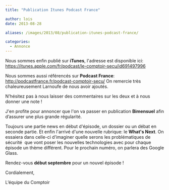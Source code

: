 ```yaml
---
title: "Publication Itunes Podcast France"

author: lois
date: 2013-08-28

aliases: /images/2013/08/publication-itunes-podcast-france/

categories:
  - Annonce
---
```



Nous sommes enfin publié sur **iTunes**, l'adresse est disponible ici: <https://itunes.apple.com/fr/podcast/le-comptoir-secu/id691497996>

Nous sommes aussi référencés sur **Podcast France**: <http://podcastfrance.fr/podcast-comptoir-secu/> On remercie très chaleureusement Larnoufe de nous avoir ajoutés.

N’hésitez pas à nous laisser des commentaires sur les deux et à nous donner une note !

J'en profite pour annoncer que l'on va passer en publication **Bimensuel** afin d’assurer une plus grande régularité.

Toujours une partie news en début d'épisode, un dossier ou un débat en seconde partie. Et enfin l'arrivé d'une nouvelle rubrique: le **What's Next**. On essaiera dans celle-ci d’imaginer quelle serons les problématiques de sécurité  que vont poser les nouvelles technologies avec pour chaque épisode un thème différent. Pour le prochain numéro, on parlera des Google Glass.

Rendez-vous **début septembre** pour un nouvel épisode !

Cordialement,

L’équipe du Comptoir

